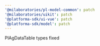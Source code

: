 ```yaml
---
'@milaboratories/pl-model-common': patch
'@milaboratories/uikit': patch
'@platforma-sdk/ui-vue': patch
'@platforma-sdk/model': patch
---
```


PlAgDataTable types fixed
